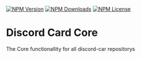 [![NPM Version](https://img.shields.io/npm/v/@discord-card/core?color=00DEC8&style=for-the-badge)](https://www.npmjs.com/package/@discord-card/core)
[![NPM Downloads](https://img.shields.io/npm/dt/@discord-card/core?color=00DEC8&style=for-the-badge)](https://www.npmjs.com/package/@discord-card/core)
[![NPM License](https://img.shields.io/npm/l/@discord-card/core?color=00DEC8&style=for-the-badge)](https://www.npmjs.com/package/@discord-card/core)

#  Discord Card Core
The Core functionallity for all discord-car repositorys